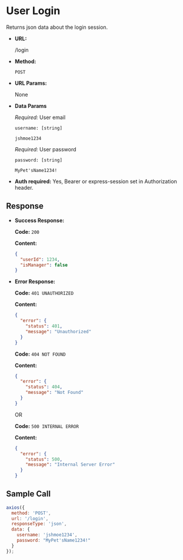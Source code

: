 # User Login

Returns json data about the login session.

- **URL:**

  /login

- **Method:**

  `POST`

- **URL Params:**

  None

- **Data Params**

  _Required:_ User email

  `username: [string]`

  `jshmoe1234`

  _Required:_ User password

  `password: [string]`

  `MyPet'sName1234!`

- **Auth required:** Yes, Bearer or express-session set in Authorization header.
<!-- Will update once it is finalized. -->

## Response

- **Success Response:**

  **Code:** `200`

  **Content:**

  ```json
  {
    "userId": 1234,
    "isManager": false
  }
  ```

- **Error Response:**

  **Code:** `401 UNAUTHORIZED`

  **Content:**
  
  ```json
  {
    "error": {
      "status": 401,
      "message": "Unauthorized"
    }
  }
  ```

  **Code:** `404 NOT FOUND`

  **Content:**

  ```json
  {
    "error": {
      "status": 404,
      "message": "Not Found"
    }
  }
  ```

  OR

  **Code:** `500 INTERNAL ERROR`

  **Content:**

  ```json
  {
    "error": {
      "status": 500,
      "message": "Internal Server Error"
    }
  }
  ```

## Sample Call

```javascript
axios({
  method: 'POST',
  url: '/login',
  responseType: 'json',
  data: {
    username: 'jshmoe1234',
    password: "MyPet'sName1234!"
  }
});
```